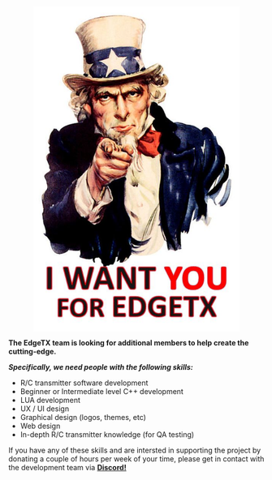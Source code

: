 <p align="center">
<a href="url"><img src="https://github.com/EdgeTX/edgetx.github.io/blob/master/images/unclesam.jpg" align="center" height="641" width="406" ></a>

**The EdgeTX team is looking for additional members to help create the cutting-edge.**
  
***Specifically, we need people with the following skills:***
  
* R/C transmitter software development 
* Beginner or Intermediate level C++ development
* LUA development
* UX / UI design
* Graphical design (logos, themes, etc)
* Web design
* In-depth R/C transmitter knowledge (for QA testing)

If you have any of these skills and are intersted in supporting the project by donating a couple of hours per week of your time, please get in contact with the development team via **[Discord!](https://discord.gg/wF9wUKnZ6H)** 


